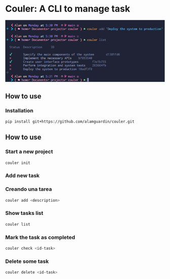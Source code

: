 # Couler: A CLI to manage task

<div style="display:block;justify-content:center;">
    <img src="./shots/preview.png">
<div>

## How to use

### Installation

```bash
pip install git+https://github.com/alamguardin/couler.git
```

## How to use

### Start a new project

```bash
couler init
```

### Add new task

### Creando una tarea

```bash
couler add <description>
```

### Show tasks list
```bash
couler list
```

### Mark the task as completed
```bash
couler check <id-task>
```

### Delete some task

```bash
couler delete <id-task>
```